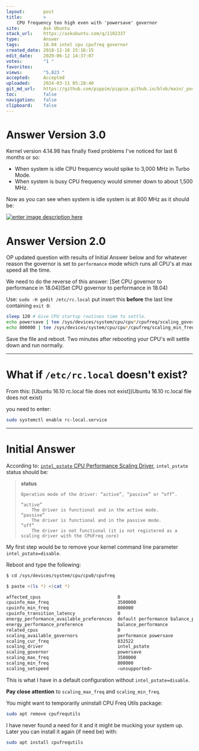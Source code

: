 ```yaml
---
layout:       post
title:        >
    CPU frequency too high even with 'powersave' governor
site:         Ask Ubuntu
stack_url:    https://askubuntu.com/q/1102337
type:         Answer
tags:         18.04 intel cpu cpufreq governor
created_date: 2018-12-16 15:16:15
edit_date:    2020-06-12 14:37:07
votes:        "1 "
favorites:    
views:        "5,823 "
accepted:     Accepted
uploaded:     2024-03-11 05:28:40
git_md_url:   https://github.com/pippim/pippim.github.io/blob/main/_posts/2018/2018-12-16-CPU-frequency-too-high-even-with-_powersave_-governor.md
toc:          false
navigation:   false
clipboard:    false
---
```


# Answer Version 3.0

Kernel version 4.14.98 has finally fixed problems I've noticed for last 6 months or so:

- When system is idle CPU frequency would spike to 3,000 MHz in Turbo Mode.
- When system is busy CPU frequency would simmer down to about 1,500 MHz.

Now as you can see when system is idle system is at 800 MHz as it should be:

[![enter image description here][1]][1]
# Answer Version 2.0

OP updated question with results of Initial Answer below and for whatever reason the governor is set to `performance` mode which runs all CPU's at max speed all the time.

We need to do the reverse of this answer: [Set CPU governor to performance in 18.04](Set CPU governor to performance in 18.04)




Use: `sudo -H gedit /etc/rc.local` put insert this **before** the last line containing `exit 0`:

``` bash
sleep 120 # Give CPU startup routines time to settle.
echo powersave | tee /sys/devices/system/cpu/cpu*/cpufreq/scaling_governor
echo 800000 | tee /sys/devices/system/cpu/cpu*/cpufreq/scaling_min_freq
```


Save the file and reboot. Two minutes after rebooting your CPU's will settle down and run normally.


----------

# What if `/etc/rc.local` doesn't exist?

From this: [Ubuntu 16.10 rc.local file does not exist](Ubuntu 16.10 rc.local file does not exist)

you need to enter:

``` bash
sudo systemctl enable rc-local.service
```



----------

# Initial Answer

According to: [`intel_pstate` CPU Performance Scaling Driver][2], `intel_pstate` status should be:

> **status**  
>   
>     Operation mode of the driver: “active”, “passive” or “off”.  
>   
>     “active”  
>         The driver is functional and in the active mode.  
>     “passive”  
>         The driver is functional and in the passive mode.  
>     “off”  
>         The driver is not functional (it is not registered as a scaling driver with the CPUFreq core)  

My first step would be to remove your kernel command line parameter `intel_pstate=disable`.

Reboot and type the following:

``` bash
$ cd /sys/devices/system/cpu/cpu0/cpufreq

$ paste <(ls *) <(cat *)

affected_cpus                             0
cpuinfo_max_freq                          3500000
cpuinfo_min_freq                          800000
cpuinfo_transition_latency                0
energy_performance_available_preferences  default performance balance_performance balance_power power 
energy_performance_preference             balance_performance
related_cpus                              0
scaling_available_governors               performance powersave
scaling_cur_freq                          832522
scaling_driver                            intel_pstate
scaling_governor                          powersave
scaling_max_freq                          3500000
scaling_min_freq                          800000
scaling_setspeed                          <unsupported>
```

This is what I have in a default configuration without `intel_pstate=disable`.

**Pay close attention** to `scaling_max_freq` and `scaling_min_freq`.

You might want to temporarily uninstall CPU Freq Utils package:

``` bash
sudo apt remove cpufrequtils
```

I have never found a need for it and it might be mucking your system up. Later you can install it again (if need be) with:

``` bash
sudo apt install cpufrequtils
```


  [1]: https://i.stack.imgur.com/RnnCy.png
  [2]: https://www.kernel.org/doc/html/v4.12/admin-guide/pm/intel_pstate.html
